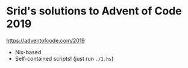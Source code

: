 # Srid's solutions to Advent of Code 2019

https://adventofcode.com/2019

- Nix-based
- Self-contained scripts! (just run `./1.hs`)
